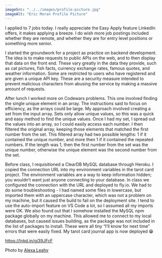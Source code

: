 ```yaml
---
imageSrc: "../../images/profile-picture.jpg"
imageAlt: "Eric Moran Profile Picture"
---
```


I applied to 7 jobs today. I really appreciate the Easy Apply feature LinkedIn offers, it makes applying a breeze. I do wish more job postings included whether they are remote, and whether they are for entry level positions or something more senior.

I started the groundwork for a project as practice on backend development. The idea is to make requests to public APIs on the web, and to then display that data on the front end. These vary greatly in the data they provide, such as cat pictures, fish facts, currency exchange rates, famous quotes, and weather information. Some are restricted to users who have registered and are given a unique API key. These are a security measure intended to prevent malicious characters from abusing the service by making a massive amount of requests.

After lunch I worked more on Codewars problems. This one involved finding the single unique element in an array. The instructions said to focus on efficiency, as the arrays could be large. My approach involved creating a set from the input array. Sets only allow unique values, so this was a quick and easy method to find the unique values. Once I had my set, I spread out the values into an array, so I could easily access each number. I then filtered the original array, keeping those elements that matched the first number from the set. This filtered array had two possible lengths: 1 if it contained the unique number, and more then 1 if it contained the repeated numbers. If the length was 1, then the first number from the set was the unique number, otherwise the unique element was the second number from the set.

Before class, I requisitioned a ClearDB MySQL database through Heroku. I copied the connection URL into my environment variables in the tarot card project. The environment variables are a way to keep information hidden; you wouldn’t want just anyone connecting to your database. In class we configured the connection with the URL and deployed to fly.io. We had to do some troubleshooting - I had named some files in lowercase, but imported them with an uppercase character, which was not a problem on my machine, but it caused the build to fail on the deployment site. I tend to use the auto-import feature on VS Code a lot, so I assumed all my imports were OK. We also found out that I somehow installed the MySQL npm package globally on my machine. This allowed me to connect to my local databases, but caused issues building, as the package was not included in the list of packages to install. These were all tiny “I’ll know for next time” errors that were easily fixed. My tarot card journal app is now deployed 😁

https://lnkd.in/gj39JFcF

Photo by <a href="mailto:alexakleahy@gmail.com" target="_blank" rel="nofollow noopener noreferrer" aria-label="External Link"><u>Alexa Leahy</u></a>
